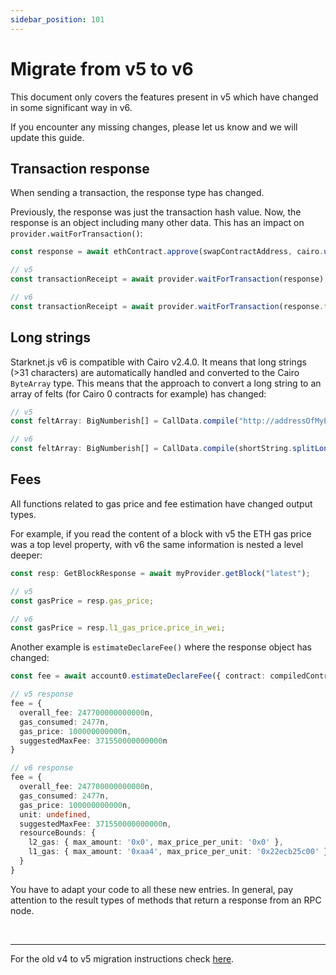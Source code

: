 ```yaml
---
sidebar_position: 101
---
```


# Migrate from v5 to v6

This document only covers the features present in v5 which have changed in some significant way in v6.

If you encounter any missing changes, please let us know and we will update this guide.

## Transaction response

When sending a transaction, the response type has changed.

Previously, the response was just the transaction hash value. Now, the response is an object including many other data.
This has an impact on `provider.waitForTransaction()`:

```typescript
const response = await ethContract.approve(swapContractAddress, cairo.uint256(100000));

// v5
const transactionReceipt = await provider.waitForTransaction(response);

// v6
const transactionReceipt = await provider.waitForTransaction(response.transaction_hash);
```

## Long strings

Starknet.js v6 is compatible with Cairo v2.4.0. It means that long strings (>31 characters) are automatically handled and converted to the Cairo `ByteArray` type.
This means that the approach to convert a long string to an array of felts (for Cairo 0 contracts for example) has changed:

```typescript
// v5
const feltArray: BigNumberish[] = CallData.compile("http://addressOfMyERC721pictures/storage/image1.jpg");

// v6
const feltArray: BigNumberish[] = CallData.compile(shortString.splitLongString("http://addressOfMyERC721pictures/storage/image1.jpg"));
```

## Fees

All functions related to gas price and fee estimation have changed output types.

For example, if you read the content of a block with v5 the ETH gas price was a top level property, with v6 the same information is nested a level deeper:

```typescript
const resp: GetBlockResponse = await myProvider.getBlock("latest");

// v5
const gasPrice = resp.gas_price;

// v6
const gasPrice = resp.l1_gas_price.price_in_wei;
```

Another example is `estimateDeclareFee()` where the response object has changed:

```typescript
const fee = await account0.estimateDeclareFee({ contract: compiledContract });

// v5 response
fee = {
  overall_fee: 247700000000000n,
  gas_consumed: 2477n,
  gas_price: 100000000000n,
  suggestedMaxFee: 371550000000000n
}

// v6 response
fee = {
  overall_fee: 247700000000000n,
  gas_consumed: 2477n,
  gas_price: 100000000000n,
  unit: undefined,
  suggestedMaxFee: 371550000000000n,
  resourceBounds: {
    l2_gas: { max_amount: '0x0', max_price_per_unit: '0x0' },
    l1_gas: { max_amount: '0xaa4', max_price_per_unit: '0x22ecb25c00' }
  }
}
```

You have to adapt your code to all these new entries.
In general, pay attention to the result types of methods that return a response from an RPC node.

<br/>
<hr/>

For the old v4 to v5 migration instructions check [here](./migrate_v4).

